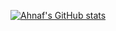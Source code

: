 [![Ahnaf's GitHub stats](https://github-readme-stats.vercel.app/api?username=AhnafFarhanHossain)](https://github.com/anuraghazra/github-readme-stats)
